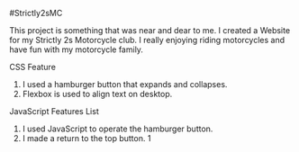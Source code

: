 #Strictly2sMC

This project is something that was near and dear to me. I created a Website for my Strictly 2s Motorcycle club. I really enjoying riding motorcycles and have fun with my motorcycle family.

CSS Feature

1. I used a hamburger button that expands and collapses.
2. Flexbox is used to align text on desktop. 

JavaScript Features List

1.	I used JavaScript to operate the hamburger button.
2.	I made a return to the top button.
1
